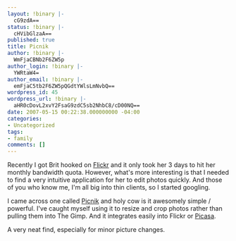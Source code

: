 ```yaml
---
layout: !binary |-
  cG9zdA==
status: !binary |-
  cHVibGlzaA==
published: true
title: Picnik
author: !binary |-
  WmFjaCBNb2F6ZW5p
author_login: !binary |-
  YWRtaW4=
author_email: !binary |-
  emFjaC5tb2F6ZW5pQGdtYWlsLmNvbQ==
wordpress_id: 45
wordpress_url: !binary |-
  aHR0cDovL2xvY2FsaG9zdC5sb2NhbC8/cD00NQ==
date: 2007-05-15 00:22:38.000000000 -04:00
categories:
- Uncategorized
tags:
- family
comments: []
---
```

Recently I got Brit hooked on [Flickr](http://flickr.com/) and it only took her 3 days to hit her monthly bandwidth quota. However, what's more interesting is that I needed to find a very intuitive application for her to edit photos quickly. And those of you who know me, I'm all big into thin clients, so I started googling.

I came across one called [Picnik](http://www.picnik.com/) and holy cow is it awesomely simple / powerful. I've caught myself using it to resize and crop photos rather than pulling them into The Gimp. And it integrates easily into Flickr or [Picasa](http://picasa.google.com/).

A very neat find, especially for minor picture changes.
